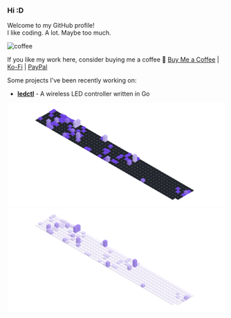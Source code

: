 ### Hi :D

Welcome to my GitHub profile!  
I like coding. A lot. Maybe too much.

![coffee](https://user-images.githubusercontent.com/17600197/179931868-770dfafe-8d43-4975-b739-cda5ffa76c4b.gif)

If you like my work here, consider buying me a coffee 💖 
[Buy Me a Coffee](https://www.buymeacoffee.com/rdntdev) |
[Ko-Fi](https://ko-fi.com/rdntdev) |
[PayPal](https://www.paypal.com/paypalme/rdntdev)

Some projects I've been recently working on:
- [**ledctl**](https://github.com/rdnt/ledctl) - A wireless LED controller written in Go
<!-- - [**myst**](https://github.com/rdnt/myst) - Zero-knowledge, end-to-end encrypted password manager (coming soon™!)
 -->


![Contributions](https://github.com/rdnt/rdnt/blob/assets/contributions-dark.svg?raw=true#gh-dark-mode-only)
![Contributions](https://github.com/rdnt/rdnt/blob/assets/contributions-light.svg?raw=true#gh-light-mode-only)
